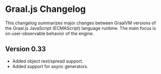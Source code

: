 # Graal.js Changelog

This changelog summarizes major changes between GraalVM versions of the Graal.js JavaScript (ECMAScript) language runtime.
The main focus is on user-observable behavior of the engine.

## Version 0.33

* Added object rest/spread support.
* Added support for async generators.

